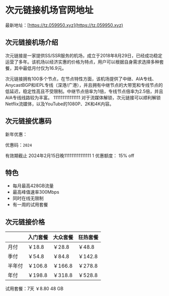 # 次元链接机场官网地址

最新地址：[https://tz.059950.xyz](https://tz.059950.xyz)

## 次元链接机场介绍

次元链接是一家提供SS/SSR服务的机场，成立于2018年8月29日，已经成功稳定运营了多年。该机场以经济实惠的价格为特点，用户可以根据自身需求选择多种套餐，其中最低月付仅为16.9元。

次元链接拥有100多个节点，在节点特性方面，该机场提供了中继、AIA专线、AnycastBGP和IEPL专线（深港/广港），并且拥有中继节点的大带宽和专线节点的低延迟，稳定性高且不受限制。中继节点倍率为1倍，专线节点倍率为2.5倍，并且AIA专线线路较为丰富。
111111111111111
对于流媒体解锁，次元链接可以顺利解锁Netflix流媒体，以及YouTube的1080P、2K和4K内容。

## 次元链接优惠码

新年优惠：

优惠码：`2024`

有效期截止 2024年2月15日晚111111111111111
1
优惠额度： 15% off

## 特色

* 每月最高428GB流量
* 最高峰值速率300Mbps
* 同时在线无限制
* 有一周的试用套餐

## 次元链接价格

||入门套餐|大众套餐|狂热套餐|
|----|----|----|----|
|月付|￥18.8|￥28.8|￥48.8|
|季付|￥54.8|￥84.8|￥142.8|
|半年付|￥106.8|￥166.8|￥278.8|
|年付|￥198.8|￥318.8|￥528.8|

试用套餐：7天 ￥8.80 48 GB
